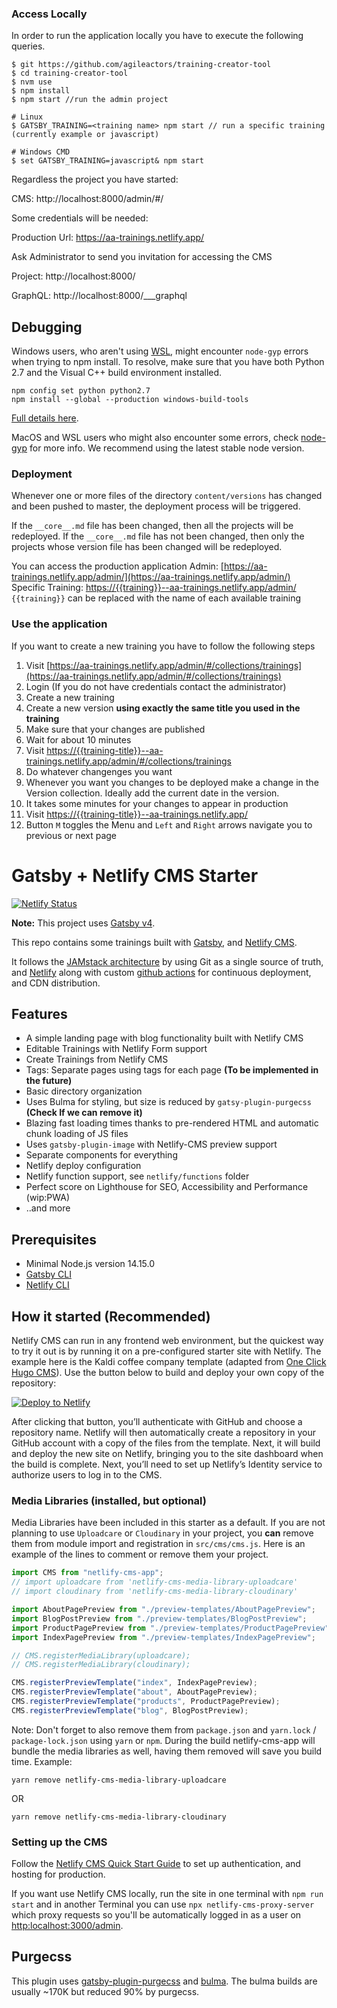 ### Access Locally
In order to run the application locally you have to execute the following queries.

```
$ git https://github.com/agileactors/training-creator-tool
$ cd training-creator-tool
$ nvm use
$ npm install
$ npm start //run the admin project

# Linux
$ GATSBY_TRAINING=<training name> npm start // run a specific training (currently example or javascript)

# Windows CMD
$ set GATSBY_TRAINING=javascript& npm start
```

Regardless the project you have started:

CMS: http://localhost:8000/admin/#/

Some credentials will be needed:

Production Url: https://aa-trainings.netlify.app/

Ask Administrator to send you invitation for accessing the CMS

Project: http://localhost:8000/

GraphQL: http://localhost:8000/___graphql

## Debugging

Windows users, who aren't using [WSL](https://docs.microsoft.com/en-us/windows/wsl/about), might encounter `node-gyp` errors when trying to npm install.
To resolve, make sure that you have both Python 2.7 and the Visual C++ build environment installed.

```
npm config set python python2.7
npm install --global --production windows-build-tools
```

[Full details here](https://www.npmjs.com/package/node-gyp "NPM node-gyp page").

MacOS and WSL users who might also encounter some errors, check [node-gyp](https://github.com/nodejs/node-gyp) for more info. We recommend using the latest stable node version.

### Deployment
Whenever one or more files of the directory `content/versions` has changed and been pushed to master, the deployment process will be triggered.

If the `__core__.md` file has been changed, then all the projects will be redeployed.
If the `__core__.md` file has not been changed, then only the projects whose version file has been changed will be redeployed.

You can access the production application
Admin: [https://aa-trainings.netlify.app/admin/](https://aa-trainings.netlify.app/admin/)
Specific Training: [https://{{training}}--aa-trainings.netlify.app/admin/](https://{{training}}--aa-trainings.netlify.app/admin/)
`{{training}}` can be replaced with the name of each available training

### Use the application
If you want to create a new training you have to follow the following steps
1. Visit [https://aa-trainings.netlify.app/admin/#/collections/trainings](https://aa-trainings.netlify.app/admin/#/collections/trainings)
2. Login (If you do not have credentials contact the administrator)
3. Create a new training
4. Create a new version **using exactly the same title you used in the training**
5. Make sure that your changes are published
6. Wait for about 10 minutes
7. Visit [https://{{training-title}}--aa-trainings.netlify.app/admin/#/collections/trainings](https://{{training-title}}--aa-trainings.netlify.app/admin/#/collections/trainings)
8. Do whatever changenges you want
9. Whenever you want you changes to be deployed make a change in the Version collection. Ideally add the current date in the version.
10. It takes some minutes for your changes to appear in production
11. Visit [https://{{training-title}}--aa-trainings.netlify.app/](https://{{training-title}}--aa-trainings.netlify.app/)
12. Button `M` toggles the Menu and `Left` and `Right` arrows navigate you to previous or next page

# Gatsby + Netlify CMS Starter

[![Netlify Status](https://api.netlify.com/api/v1/badges/b654c94e-08a6-4b79-b443-7837581b1d8d/deploy-status)](https://app.netlify.com/sites/gatsby-starter-netlify-cms-ci/deploys)

**Note:** This project uses [Gatsby v4](https://www.gatsbyjs.com/gatsby-4/).

This repo contains some trainings built with [Gatsby](https://www.gatsbyjs.org/), and [Netlify CMS](https://www.netlifycms.org).

It follows the [JAMstack architecture](https://jamstack.org) by using Git as a single source of truth, and [Netlify](https://www.netlify.com) along with custom [github actions](https://github.com/features/actions) for continuous deployment, and CDN distribution.

## Features

- A simple landing page with blog functionality built with Netlify CMS
- Editable Trainings with Netlify Form support
- Create Trainings from Netlify CMS
- Tags: Separate pages using tags for each page **(To be implemented in the future)**
- Basic directory organization
- Uses Bulma for styling, but size is reduced by `gatsy-plugin-purgecss` **(Check If we can remove it)**
- Blazing fast loading times thanks to pre-rendered HTML and automatic chunk loading of JS files
- Uses `gatsby-plugin-image` with Netlify-CMS preview support
- Separate components for everything
- Netlify deploy configuration
- Netlify function support, see `netlify/functions` folder
- Perfect score on Lighthouse for SEO, Accessibility and Performance (wip:PWA)
- ..and more

## Prerequisites

- Minimal Node.js version 14.15.0
- [Gatsby CLI](https://www.gatsbyjs.com/docs/reference/gatsby-cli/)
- [Netlify CLI](https://github.com/netlify/cli)

## How it started (Recommended)

Netlify CMS can run in any frontend web environment, but the quickest way to try it out is by running it on a pre-configured starter site with Netlify. The example here is the Kaldi coffee company template (adapted from [One Click Hugo CMS](https://github.com/netlify-templates/one-click-hugo-cms)). Use the button below to build and deploy your own copy of the repository:

<a href="https://app.netlify.com/start/deploy?repository=https://github.com/netlify-templates/gatsby-starter-netlify-cms&amp;stack=cms"><img src="https://www.netlify.com/img/deploy/button.svg" alt="Deploy to Netlify"></a>

After clicking that button, you’ll authenticate with GitHub and choose a repository name. Netlify will then automatically create a repository in your GitHub account with a copy of the files from the template. Next, it will build and deploy the new site on Netlify, bringing you to the site dashboard when the build is complete. Next, you’ll need to set up Netlify’s Identity service to authorize users to log in to the CMS.

### Media Libraries (installed, but optional)

Media Libraries have been included in this starter as a default. If you are not planning to use `Uploadcare` or `Cloudinary` in your project, you **can** remove them from module import and registration in `src/cms/cms.js`. Here is an example of the lines to comment or remove them your project.

```javascript
import CMS from "netlify-cms-app";
// import uploadcare from 'netlify-cms-media-library-uploadcare'
// import cloudinary from 'netlify-cms-media-library-cloudinary'

import AboutPagePreview from "./preview-templates/AboutPagePreview";
import BlogPostPreview from "./preview-templates/BlogPostPreview";
import ProductPagePreview from "./preview-templates/ProductPagePreview";
import IndexPagePreview from "./preview-templates/IndexPagePreview";

// CMS.registerMediaLibrary(uploadcare);
// CMS.registerMediaLibrary(cloudinary);

CMS.registerPreviewTemplate("index", IndexPagePreview);
CMS.registerPreviewTemplate("about", AboutPagePreview);
CMS.registerPreviewTemplate("products", ProductPagePreview);
CMS.registerPreviewTemplate("blog", BlogPostPreview);
```

Note: Don't forget to also remove them from `package.json` and `yarn.lock` / `package-lock.json` using `yarn` or `npm`. During the build netlify-cms-app will bundle the media libraries as well, having them removed will save you build time.
Example:

```
yarn remove netlify-cms-media-library-uploadcare
```

OR

```
yarn remove netlify-cms-media-library-cloudinary
```

### Setting up the CMS

Follow the [Netlify CMS Quick Start Guide](https://www.netlifycms.org/docs/quick-start/#authentication) to set up authentication, and hosting for production.

If you want use Netlify CMS locally, run the site in one terminal with `npm run start` and in another
Terminal you can use `npx netlify-cms-proxy-server` which proxy requests so you'll be automatically logged
in as a user on [http:localhost:3000/admin](http:localhost:3000/admin).

## Purgecss

This plugin uses [gatsby-plugin-purgecss](https://www.gatsbyjs.org/packages/gatsby-plugin-purgecss/) and [bulma](https://bulma.io/). The bulma builds are usually ~170K but reduced 90% by purgecss.


